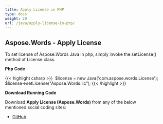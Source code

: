 ```yaml
---
title: Apply License in PHP
type: docs
weight: 20
url: /java/apply-license-in-php/
---
```


## **Aspose.Words - Apply License**

To set license of Aspose.Words Java in php, simply invoke the setLicense() method of License class.

**Php Code**

{{< highlight csharp >}}
 $license = new Java('com.aspose.words.License');
$license->setLicense("Aspose.Words.lic");
{{< /highlight >}}

**Download Running Code**

Download **Apply License (Aspose.Words)** from any of the below mentioned social coding sites:

- [GitHub](https://github.com/aspose-words/Aspose.Words-for-Java/blob/master/Plugins/Aspose_Words_Java_for_PHP/src/quickstart/applylicense/php/ApplyLicense.php)
